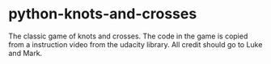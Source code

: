 # python-knots-and-crosses
The classic game of knots and crosses. The code in the game is copied from a instruction video from the udacity library. All credit should go to Luke and Mark.
